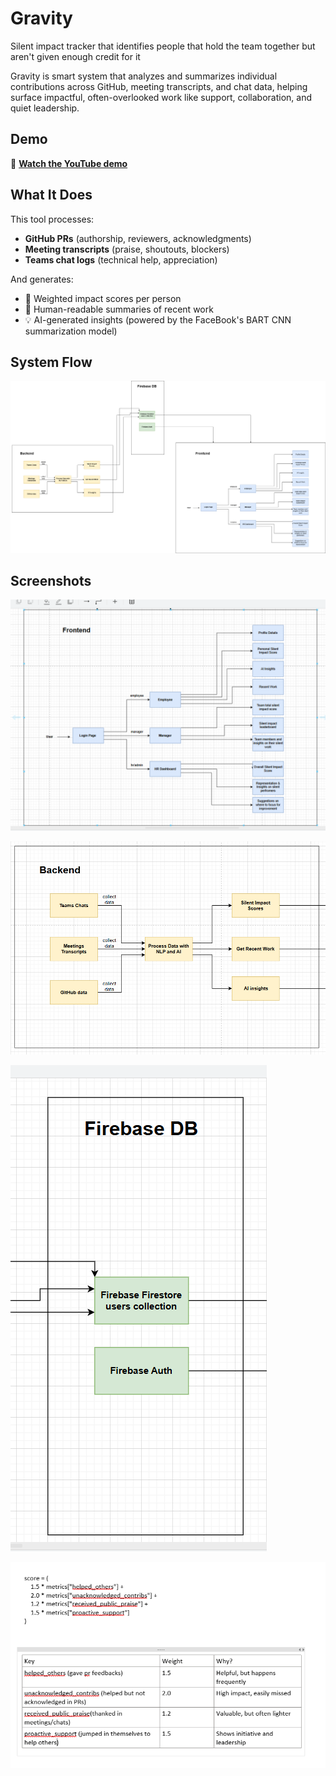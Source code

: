 # Gravity
Silent impact tracker that identifies people that hold the team together but aren't given enough credit for it

Gravity is smart system that analyzes and summarizes individual contributions across GitHub, meeting transcripts, and chat data, helping surface impactful, often-overlooked work like support, collaboration, and quiet leadership.

## Demo
🎥 **[Watch the YouTube demo](https://your-demo-link.com)**  

## What It Does

This tool processes:
- **GitHub PRs** (authorship, reviewers, acknowledgments)
- **Meeting transcripts** (praise, shoutouts, blockers)
- **Teams chat logs** (technical help, appreciation)

And generates:
- 🔢 Weighted impact scores per person  
- 📝 Human-readable summaries of recent work  
- 💡 AI-generated insights (powered by the FaceBook's BART CNN summarization model)

## System Flow
![System Flow Diagram](gravity.drawio.png)


## Screenshots
![Frontend](image.png)

![Backend](image-1.png)

![Firebase DB](image-2.png)

![Scoring Formula](image-4.png)


